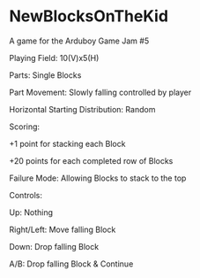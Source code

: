 # NewBlocksOnTheKid
A game for the Arduboy Game Jam #5

Playing Field: 10(V)x5(H)

Parts: Single Blocks

Part Movement: Slowly falling controlled by player

Horizontal Starting Distribution: Random

Scoring:

+1 point for stacking each Block

+20 points for each completed row of Blocks

Failure Mode: Allowing Blocks to stack to the top


Controls:

Up: Nothing

Right/Left: Move falling Block

Down: Drop falling Block

A/B: Drop falling Block & Continue
